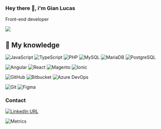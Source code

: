 ### Hey there 👋, i'm Gian Lucas

<!--
**LucasQuinhones/LucasQuinhones** is a ✨ _special_ ✨ repository because its `README.md` (this file) appears on your GitHub profile.

Here are some ideas to get you started:

- 🔭 I’m currently working on ...
- 🌱 I’m currently learning ...
- 👯 I’m looking to collaborate on ...
- 🤔 I’m looking for help with ...
- 💬 Ask me about ...
- 📫 How to reach me: ...
- 😄 Pronouns: ...
- ⚡ Fun fact: ...
-->

Front-end developer
<p><img src="https://komarev.com/ghpvc/?username=lucasquinhones&color=grey&style=flat-square"></p>

## :brain: My knowledge

![JavaScript](https://img.shields.io/badge/JavaScript-323330?style=for-the-badge&logo=javascript&logoColor=F7DF1E)
![TypeScript](https://img.shields.io/badge/typescript-2D79C7?style=for-the-badge&logo=typescript&logoColor=white)
![PHP](https://img.shields.io/badge/PHP-777BB4?style=for-the-badge&logo=php&logoColor=white)
![MySQL](https://img.shields.io/badge/MySQL-333333?style=for-the-badge&logo=mysql&logoColor=white)
![MariaDB](https://img.shields.io/badge/mariadb-C49A6C?style=for-the-badge&logo=mariadb&logoColor=white)
![PostgreSQL](https://img.shields.io/badge/postgresql-FFFFFF?style=for-the-badge&logo=postgresql&logoColor=396C94)

![Angular](https://img.shields.io/badge/angular-B52E31?style=for-the-badge&logo=angular&logoColor=white)
![React](https://img.shields.io/badge/react-18BCEE?style=for-the-badge&logo=react&logoColor=white)
![Magento](https://img.shields.io/badge/magento-F36324?style=for-the-badge&logo=magento&logoColor=white)
![Ionic](https://img.shields.io/badge/ionic-FFFFFF?style=for-the-badge&logo=ionic&logoColor=4569FF)

![GitHub](https://img.shields.io/badge/GitHub-100000?style=for-the-badge&logo=github&logoColor=white)
![Bitbucket](https://img.shields.io/badge/bitbucket-0C55C4?style=for-the-badge&logo=bitbucket&logoColor=white)
![Azure DevOps](https://img.shields.io/badge/azuredevops-FFFFFF?style=for-the-badge&logo=azuredevops&logoColor=0077D6)

![Git](https://img.shields.io/badge/GIT-E44C30?style=for-the-badge&logo=git&logoColor=white)
![Figma](https://img.shields.io/badge/figma-FFFFFF?style=for-the-badge&logo=figma&logoColor=#F35424)

### Contact
[![LinkedIn URL](https://img.shields.io/badge/LinkedIn-0077B5?style=for-the-badge&logo=linkedin&logoColor=white)](https://www.linkedin.com/in/gian-alves/)


![Metrics](https://metrics.lecoq.io/LucasQuinhones)
